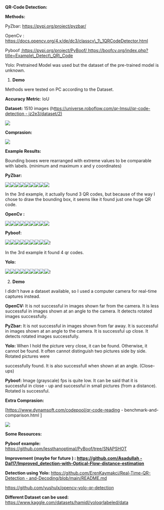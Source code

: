 **QR-Code Detection:** 

**Methods:** 

PyZbar: https://pypi.org/project/pyzbar/

OpenCv : https://docs.opencv.org/4.x/de/dc3/classcv\_1\_1QRCodeDetector.html 

Pyboof [:https://pypi.org/project/PyBoof/ ](https://pypi.org/project/PyBoof/)https://boofcv.org/index.php?title=Example\_Detect\_QR\_Code

Yolo: Pretrained Model was used but the dataset of the pre-trained model is unknown. 

1. **Demo** 

Methods were tested on PC according to the Dataset. 

**Accuracy Metric**: IoU 

**Dataset:** 1510 images (h[ttps://universe.roboflow.com/qr-lmsul/qr-code-detection - jz2e3/dataset/2) ](https://universe.roboflow.com/qr-lmsul/qr-code-detection-jz2e3/dataset/2)

![](results/dataset.png)

**Comprasion:** 

![](results/results.png)

**Example Results:** 

Bounding boxes were rearranged with extreme values to be comparable with labels. (minimum and maximum x and y coordinates) 

**PyZbar:** 

![](pyzbar/results/1.jpg)![](pyzbar/results/2.jpg)![](pyzbar/results/3.jpg)![](pyzbar/results/4.jpg)![](pyzbar/results/5.jpg)![](pyzbar/results/6.jpg)![](pyzbar/results/7.jpg)![](pyzbar/results/8.jpg)![](pyzbar/results/9.jpg)

In the 3rd example, it actually found 3 QR codes, but because of the way I chose to draw the bounding box, it seems like it found just one huge QR code.

**OpenCv :** 

![](opencv/results/1.jpg)![](opencv/results/2.jpg)![](opencv/results/3.jpg)![](opencv/results/4.jpg)![](opencv/results/5.jpg)![](opencv/results/6.jpg)![](opencv/results/7.jpg)![](opencv/results/8.jpg)![](opencv/results/9.jpg)

**Pyboof:** 

![](pyboof/examples/results/1.jpg)![](pyboof/examples/results/2.jpg)![](pyboof/examples/results/3.jpg)![](pyboof/examples/results/4.jpg)![](pyboof/examples/results/5.jpg)![](pyboof/examples/results/6.jpg)![](pyboof/examples/results/7.jpg)![](pyboof/examples/results/8.jpg)![](pyboof/examples/results/9.jpg)!

In the 3rd example it found 4 qr codes.

**Yolo:** 

![](yolo/results/1.jpg)![](yolo/results/2.jpg)![](yolo/results/3.jpg)![](yolo/results/4.jpg)![](yolo/results/5.jpg)![](yolo/results/6.jpg)![](yolo/results/7.jpg)![](yolo/results/8.jpg)![](yolo/results/9.jpg)!

2. **Demo** 

I didn't have a dataset available, so I used a computer camera for real-time captures instead.

**OpenCV:** It is not successful in images shown far from the camera. It is less successful in images shown at an angle to the camera. It detects rotated images successfully.

**PyZbar:** It is not successful in images shown from far away. It is successful in images shown at an angle to the camera. It is successful up close. It detects rotated images successfully. 

**Yolo:** When I hold the picture very close, it can be found. Otherwise, it cannot be found. It often cannot distinguish two pictures side by side. Rotated pictures were 

successfully found. It is also successfull when shown at an angle. (Close-ups) 

**Pyboof:** Image (grayscale) fps is quite low. It can be said that it is successful in close - up and successful in small pictures (from a distance). Rotated is successful.

**Extra Comprasion:** 

[https://www.dynamsoft.com/codepool/qr-code-reading - benchmark-and-comparison.html ]

![](results/comprasion.png)


**Some Resources:** 

**Pyboof example:** <https://github.com/lessthanoptimal/PyBoof/tree/SNAPSHOT>

**Improvement (maybe for future ) : [https://github.com/Asadullah - Dal17/Improved_detection-with-Optical-Flow-distance-estimation ](https://github.com/Asadullah-Dal17/Improved_detection-with-Optical-Flow-distance-estimation)**

**Detection using Yolo:** [https://github.com/ErenKaymakci/Real-Time-QR-Detection - and-Decoding/blob/main/README.md ](https://github.com/ErenKaymakci/Real-Time-QR-Detection-and-Decoding/blob/main/README.md)

[https://github.com/yushulx/opencv-yolo-qr-detection ](https://github.com/yushulx/opencv-yolo-qr-detection)

**Different Dataset can be used:** https://www.kaggle.com/datasets/hamidl/yoloqrlabeled/data
